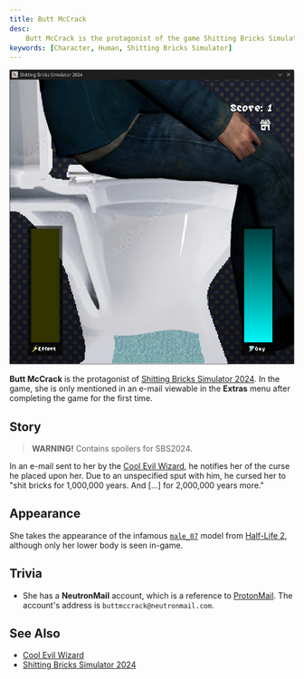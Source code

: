 ```yaml
---
title: Butt McCrack
desc:
    Butt McCrack is the protagonist of the game Shitting Bricks Simulator 2024.
keywords: [Character, Human, Shitting Bricks Simulator]
---
```


<img class="char-portrait" src="/static/Img/Character/ButtMcCrack/InGame.png">

**Butt McCrack** is the protagonist of [Shitting Bricks Simulator 2024]. In the
game, she is only mentioned in an e-mail viewable in the **Extras** menu after
completing the game for the first time.

## Story

> **WARNING!** Contains spoilers for SBS2024.

In an e-mail sent to her by the [Cool Evil Wizard], he notifies her of the
curse he placed upon her. Due to an unspecified sput with him, he cursed her to
"shit bricks for 1,000,000 years. And \[...\] for 2,000,000 years more."

## Appearance

She takes the appearance of the infamous [`male_07`][male_07] model from
[Half-Life 2], although only her lower body is seen in-game.

## Trivia

* She has a **NeutronMail** account, which is a reference to [ProtonMail]. The
  account's address is `buttmccrack@neutronmail.com`.

## See Also

* [Cool Evil Wizard]
* [Shitting Bricks Simulator 2024]

[Shitting Bricks Simulator 2024]: /project/sbs2024
[Cool Evil Wizard]: /character/CoolEvilWizard
[male_07]: https://knowyourmeme.com/memes/male-07
[Half-Life 2]: https://store.steampowered.com/app/220/HalfLife_2
[ProtonMail]: https://proton.me
